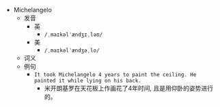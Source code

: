 - Michelangelo
  - 发音
    - 英
      - `/ˌmaɪkəlˈændʒɪˌləʊ/`
    - 美
      - `/ˌmaɪkəlˈændʒəˌlo/`
  - 词义
  - 例句
    - `It took Michelangelo 4 years to paint the ceiling. He painted it while lying on his back.`
      - 米开朗基罗在天花板上作画花了4年时间, 且是用仰卧的姿势进行的。

